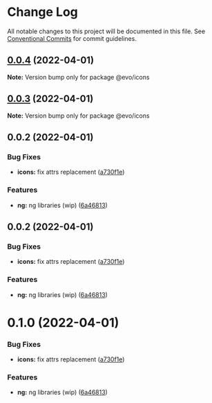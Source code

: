 # Change Log

All notable changes to this project will be documented in this file.
See [Conventional Commits](https://conventionalcommits.org) for commit guidelines.

## [0.0.4](https://github.com/evotor/evo-frontend/compare/@evo/icons@0.0.3...@evo/icons@0.0.4) (2022-04-01)

**Note:** Version bump only for package @evo/icons





## [0.0.3](https://github.com/evotor/evo-frontend/compare/@evo/icons@0.0.2...@evo/icons@0.0.3) (2022-04-01)

**Note:** Version bump only for package @evo/icons





## 0.0.2 (2022-04-01)


### Bug Fixes

* **icons:** fix attrs replacement ([a730f1e](https://github.com/evotor/evo-frontend/commit/a730f1e4d4e7d74c20f12831c21609d424d1b895))


### Features

* **ng:** ng libraries (wip) ([6a46813](https://github.com/evotor/evo-frontend/commit/6a4681319e929ff48bab235d24dda70d7a333dca))





## 0.0.2 (2022-04-01)


### Bug Fixes

* **icons:** fix attrs replacement ([a730f1e](https://github.com/evotor/evo-frontend/commit/a730f1e4d4e7d74c20f12831c21609d424d1b895))


### Features

* **ng:** ng libraries (wip) ([6a46813](https://github.com/evotor/evo-frontend/commit/6a4681319e929ff48bab235d24dda70d7a333dca))





# 0.1.0 (2022-04-01)


### Bug Fixes

* **icons:** fix attrs replacement ([a730f1e](https://github.com/evotor/evo-frontend/commit/a730f1e4d4e7d74c20f12831c21609d424d1b895))


### Features

* **ng:** ng libraries (wip) ([6a46813](https://github.com/evotor/evo-frontend/commit/6a4681319e929ff48bab235d24dda70d7a333dca))
